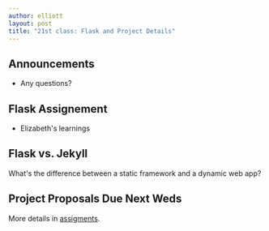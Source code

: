 ```yaml
---
author: elliott
layout: post
title: "21st class: Flask and Project Details"
---
```


## Announcements
* Any questions?

## Flask Assignement
* Elizabeth's learnings

## Flask vs. Jekyll
What's the difference between a static framework and a dynamic web app?

## Project Proposals Due Next Weds
More details in [assigments](http://silshack.github.io/fall2013/assignments.html).

